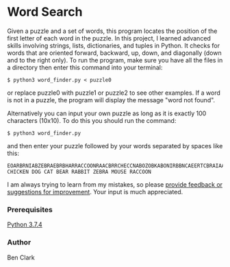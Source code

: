 # Word Search
Given a puzzle and a set of words, this program locates the position of the first letter of each word in the puzzle. In this project, I learned advanced skills involving strings, lists, dictionaries, and tuples in Python. It checks for words that are oriented forward, backward, up, down, and diagonally (down and to the right only). To run the program, make sure you have all the files in a directory then enter this command into your terminal:
```
$ python3 word_finder.py < puzzle0
```
or replace puzzle0 with puzzle1 or puzzle2 to see other examples. If a word is not in a puzzle, the program will display the message "word not found". 

Alternatively you can input your own puzzle as long as it is exactly 100 characters (10x10). To do this you should run the command:
```
$ python3 word_finder.py
```
and then enter your puzzle followed by your words separated by spaces like this:
```
EOARBRNIABZEBRAEBRBHARRACCOONRAACBRRCHECCNABOZOBKABONIRBBNCAEERTCBRAIAABCERICRHRBOIORORCCOBOAAKRKEAR
CHICKEN DOG CAT BEAR RABBIT ZEBRA MOUSE RACCOON
```
I am always trying to learn from my mistakes, so please [provide feedback or suggestions for improvement](https://github.com/BenClark1/ptap_ads1115/issues). Your input is much appreciated.

### Prerequisites
[Python 3.7.4](https://www.python.org/downloads/)

### Author
Ben Clark
